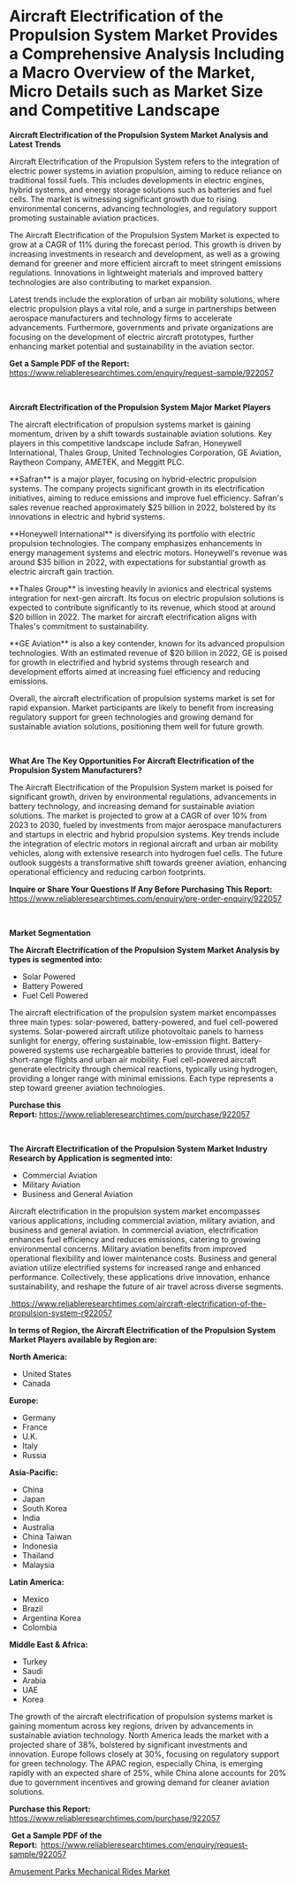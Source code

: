 <p><h1>Aircraft Electrification of the Propulsion System Market Provides a Comprehensive Analysis Including a Macro Overview of the Market, Micro Details such as Market Size and Competitive Landscape</h1></p><p><strong>Aircraft Electrification of the Propulsion System Market Analysis and Latest Trends</strong></p>
<p><p>Aircraft Electrification of the Propulsion System refers to the integration of electric power systems in aviation propulsion, aiming to reduce reliance on traditional fossil fuels. This includes developments in electric engines, hybrid systems, and energy storage solutions such as batteries and fuel cells. The market is witnessing significant growth due to rising environmental concerns, advancing technologies, and regulatory support promoting sustainable aviation practices.</p><p>The Aircraft Electrification of the Propulsion System Market is expected to grow at a CAGR of 11% during the forecast period. This growth is driven by increasing investments in research and development, as well as a growing demand for greener and more efficient aircraft to meet stringent emissions regulations. Innovations in lightweight materials and improved battery technologies are also contributing to market expansion.</p><p>Latest trends include the exploration of urban air mobility solutions, where electric propulsion plays a vital role, and a surge in partnerships between aerospace manufacturers and technology firms to accelerate advancements. Furthermore, governments and private organizations are focusing on the development of electric aircraft prototypes, further enhancing market potential and sustainability in the aviation sector.</p></p>
<p><strong>Get a Sample PDF of the Report:&nbsp;</strong> <a href="https://www.reliableresearchtimes.com/enquiry/request-sample/922057?utm_campaign=2643&utm_medium=2&utm_source=Github&utm_content=ia&utm_term=07032025&utm_id=aircraft-electrification-of-the-propulsion-system">https://www.reliableresearchtimes.com/enquiry/request-sample/922057</a></p>
<p>&nbsp;</p>
<p><strong>Aircraft Electrification of the Propulsion System Major Market Players</strong></p>
<p><p>The aircraft electrification of propulsion systems market is gaining momentum, driven by a shift towards sustainable aviation solutions. Key players in this competitive landscape include Safran, Honeywell International, Thales Group, United Technologies Corporation, GE Aviation, Raytheon Company, AMETEK, and Meggitt PLC.</p><p>**Safran** is a major player, focusing on hybrid-electric propulsion systems. The company projects significant growth in its electrification initiatives, aiming to reduce emissions and improve fuel efficiency. Safran's sales revenue reached approximately $25 billion in 2022, bolstered by its innovations in electric and hybrid systems.</p><p>**Honeywell International** is diversifying its portfolio with electric propulsion technologies. The company emphasizes enhancements in energy management systems and electric motors. Honeywell's revenue was around $35 billion in 2022, with expectations for substantial growth as electric aircraft gain traction.</p><p>**Thales Group** is investing heavily in avionics and electrical systems integration for next-gen aircraft. Its focus on electric propulsion solutions is expected to contribute significantly to its revenue, which stood at around $20 billion in 2022. The market for aircraft electrification aligns with Thales's commitment to sustainability.</p><p>**GE Aviation** is also a key contender, known for its advanced propulsion technologies. With an estimated revenue of $20 billion in 2022, GE is poised for growth in electrified and hybrid systems through research and development efforts aimed at increasing fuel efficiency and reducing emissions.</p><p>Overall, the aircraft electrification of propulsion systems market is set for rapid expansion. Market participants are likely to benefit from increasing regulatory support for green technologies and growing demand for sustainable aviation solutions, positioning them well for future growth.</p></p>
<p>&nbsp;</p>
<p><strong>What Are The Key Opportunities For Aircraft Electrification of the Propulsion System Manufacturers?</strong></p>
<p><p>The Aircraft Electrification of the Propulsion System market is poised for significant growth, driven by environmental regulations, advancements in battery technology, and increasing demand for sustainable aviation solutions. The market is projected to grow at a CAGR of over 10% from 2023 to 2030, fueled by investments from major aerospace manufacturers and startups in electric and hybrid propulsion systems. Key trends include the integration of electric motors in regional aircraft and urban air mobility vehicles, along with extensive research into hydrogen fuel cells. The future outlook suggests a transformative shift towards greener aviation, enhancing operational efficiency and reducing carbon footprints.</p></p>
<p><strong>Inquire or Share Your Questions If Any Before Purchasing This Report:</strong> <a href="https://www.reliableresearchtimes.com/enquiry/pre-order-enquiry/922057?utm_campaign=2643&utm_medium=2&utm_source=Github&utm_content=ia&utm_term=07032025&utm_id=aircraft-electrification-of-the-propulsion-system">https://www.reliableresearchtimes.com/enquiry/pre-order-enquiry/922057</a></p>
<p>&nbsp;</p>
<p><strong>Market Segmentation</strong></p>
<p><strong>The Aircraft Electrification of the Propulsion System Market Analysis by types is segmented into:</strong></p>
<p><ul><li>Solar Powered</li><li>Battery Powered</li><li>Fuel Cell Powered</li></ul></p>
<p><p>The aircraft electrification of the propulsion system market encompasses three main types: solar-powered, battery-powered, and fuel cell-powered systems. Solar-powered aircraft utilize photovoltaic panels to harness sunlight for energy, offering sustainable, low-emission flight. Battery-powered systems use rechargeable batteries to provide thrust, ideal for short-range flights and urban air mobility. Fuel cell-powered aircraft generate electricity through chemical reactions, typically using hydrogen, providing a longer range with minimal emissions. Each type represents a step toward greener aviation technologies.</p></p>
<p><strong>Purchase this Report:&nbsp;</strong><a href="https://www.reliableresearchtimes.com/purchase/922057?utm_campaign=2643&utm_medium=2&utm_source=Github&utm_content=ia&utm_term=07032025&utm_id=aircraft-electrification-of-the-propulsion-system">https://www.reliableresearchtimes.com/purchase/922057</a></p>
<p>&nbsp;</p>
<p><strong>The Aircraft Electrification of the Propulsion System Market Industry Research by Application is segmented into:</strong></p>
<p><ul><li>Commercial Aviation</li><li>Military Aviation</li><li>Business and General Aviation</li></ul></p>
<p><p>Aircraft electrification in the propulsion system market encompasses various applications, including commercial aviation, military aviation, and business and general aviation. In commercial aviation, electrification enhances fuel efficiency and reduces emissions, catering to growing environmental concerns. Military aviation benefits from improved operational flexibility and lower maintenance costs. Business and general aviation utilize electrified systems for increased range and enhanced performance. Collectively, these applications drive innovation, enhance sustainability, and reshape the future of air travel across diverse segments.</p></p>
<p><a href="https://www.reliableresearchtimes.com/aircraft-electrification-of-the-propulsion-system-r922057?utm_campaign=2643&utm_medium=2&utm_source=Github&utm_content=ia&utm_term=07032025&utm_id=aircraft-electrification-of-the-propulsion-system">&nbsp;https://www.reliableresearchtimes.com/aircraft-electrification-of-the-propulsion-system-r922057</a></p>
<p><strong>In terms of Region, the Aircraft Electrification of the Propulsion System Market Players available by Region are:</strong></p>
<p>
    <p> <strong> North America: </strong>
        <ul>
            <li>United States</li>
            <li>Canada</li>
        </ul>
        </p> 
    <p> <strong> Europe: </strong>
        <ul>
            <li>Germany</li>
            <li>France</li>
            <li>U.K.</li>
            <li>Italy</li>
            <li>Russia</li>
        </ul>
        </p> 
    <p> <strong> Asia-Pacific: </strong>
        <ul>
            <li>China</li>
            <li>Japan</li>
            <li>South Korea</li>
            <li>India</li>
            <li>Australia</li>
            <li>China Taiwan</li>
            <li>Indonesia</li>
            <li>Thailand</li>
            <li>Malaysia</li>
        </ul>
        </p> 
    <p> <strong> Latin America: </strong>
        <ul>
            <li>Mexico</li>
            <li>Brazil</li>
            <li>Argentina Korea</li>
            <li>Colombia</li>
        </ul>
        </p> 
    <p> <strong> Middle East & Africa: </strong>
        <ul>
            <li>Turkey</li>
            <li>Saudi</li>
            <li>Arabia</li>
            <li>UAE</li>
            <li>Korea</li>
        </ul>
    </p>
    </p>
<p><p>The growth of the aircraft electrification of propulsion systems market is gaining momentum across key regions, driven by advancements in sustainable aviation technology. North America leads the market with a projected share of 38%, bolstered by significant investments and innovation. Europe follows closely at 30%, focusing on regulatory support for green technology. The APAC region, especially China, is emerging rapidly with an expected share of 25%, while China alone accounts for 20% due to government incentives and growing demand for cleaner aviation solutions.</p></p>
<p><strong>Purchase this Report: </strong><a href="https://www.reliableresearchtimes.com/purchase/922057?utm_campaign=2643&utm_medium=2&utm_source=Github&utm_content=ia&utm_term=07032025&utm_id=aircraft-electrification-of-the-propulsion-system">https://www.reliableresearchtimes.com/purchase/922057</a></p>
<p>&nbsp;<strong>Get a Sample PDF of the Report:&nbsp;&nbsp;</strong><a href="https://www.reliableresearchtimes.com/enquiry/request-sample/922057?utm_campaign=2643&utm_medium=2&utm_source=Github&utm_content=ia&utm_term=07032025&utm_id=aircraft-electrification-of-the-propulsion-system">https://www.reliableresearchtimes.com/enquiry/request-sample/922057</a></p>
<p><strong></strong></p>
<p><p><a href="https://github.com/krinerstormy331/Market-Research-Report-List-1/blob/main/amusement-parks-mechanical-rides-market.md?utm_campaign=2643&utm_medium=2&utm_source=Github&utm_content=ia&utm_term=07032025&utm_id=aircraft-electrification-of-the-propulsion-system">Amusement Parks Mechanical Rides Market</a></p></p>